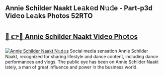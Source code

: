 ## Annie Schilder Naakt Le𝚊k𝚎d N𝚞𝚍e - Part-p3d Vid𝚎o Le𝚊ks Photos 52RTO

# <h2><a href="http://fb8bd5.evod.top/?m=Annie+Schilder+Naakt">🔗 👉🔴 Annie Schilder Naakt Vid𝚎o Ph𝚘t𝚘s</a></h2>

[![Annie Schilder Naakt N𝚞d𝚎s](https://i.imgur.com/8V9OHl7.gif)](http://fb8bd5.evod.top/?m=Annie+Schilder+Naakt)
Social media sensation Annie Schilder Naakt, recognized for sharing lifestyle and dance content, including dance performances and vlogs. The public eye has been on Annie Schilder Naakt lately, a man of great influence and power in the business world. 
